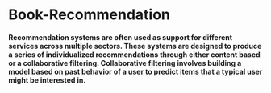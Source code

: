 # Book-Recommendation
#### Recommendation systems are often used as support for different services across multiple sectors. These systems are designed to produce a series of individualized recommendations through either content based or a collaborative filtering. Collaborative filtering involves building a model based on past behavior of a user to predict items that a typical user might be interested in.
